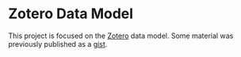 # Zotero Data Model

This project is focused on the [Zotero][] data model. Some material was previously published as a [gist][ZoteroDataModelGist].


<!-- References -->

[Zotero]: https://zotero.org
[ZoteroDataModelGist]: https://gist.github.com/pchemguy/19fa69fb4e74ef0cca0026aa0dbf5f42